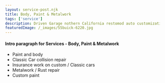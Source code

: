 ```yaml
---
layout: service-post.njk
title: Body, Paint & Metalwork
tags: ['service']
description: Driven Garage nothern California restomod auto customization and repair shop
featuredImage: /_images/55buick-6220.jpg
---
```


#### Intro paragraph for Services -  Body, Paint & Metalwork


- Paint and body
- Classic Car collision repair
- Insurance work on custom / Classic cars
- Metalwork / Rust repair
- Custom paint